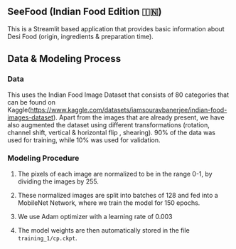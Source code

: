 ## SeeFood (Indian Food Edition 🇮🇳)


This is a Streamlit based application that provides basic information about Desi Food (origin, ingredients &amp; preparation time).


## Data & Modeling Process

### Data

This uses the Indian Food Image Dataset that consists of 80 categories that can be found on Kaggle(https://www.kaggle.com/datasets/iamsouravbanerjee/indian-food-images-dataset). Apart from the images that are already present, we have also augmented the dataset using different transformations (rotation, channel shift, vertical & horizontal flip , shearing). 90% of the data was used for training, while 10% was used for validation.

### Modeling Procedure

1. The pixels of each image are normalized to be in the range 0-1, by dividing the images by 255.

2. These normalized images are split into batches of 128 and fed into a MobileNet Network, where we train the model for 150 epochs.

3. We use Adam optimizer with a learning rate of 0.003

4. The model weights are then automatically stored in the file `training_1/cp.ckpt`.

